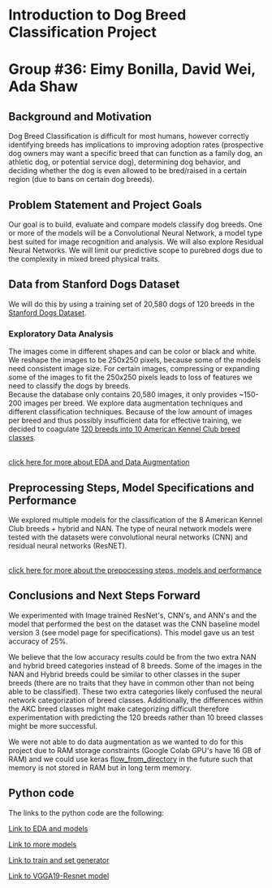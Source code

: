 # Introduction to Dog Breed Classification Project
# Group #36: Eimy Bonilla, David Wei, Ada Shaw 
## Background and Motivation
Dog Breed Classification is difficult for most humans, however correctly identifying breeds has implications to improving adoption rates (prospective dog owners may want a specific breed that can function as a family dog, an athletic dog, or potential service dog), determining dog behavior, and deciding whether the dog is even allowed to be bred/raised in a certain region (due to bans on certain dog breeds). </br>


## Problem Statement and Project Goals
Our goal is to build, evaluate and compare models classify dog breeds. One or more of the models will be a Convolutional Neural Network, a model type best suited for image recognition and analysis. We will also explore Residual Neural Networks. We will limit our predictive scope to purebred dogs due to the complexity in mixed breed physical traits.  

## Data from Stanford Dogs Dataset
We will do this by using a training set of 20,580 dogs of 120 breeds in the [Stanford Dogs Dataset](http://vision.stanford.edu/aditya86/ImageNetDogs/main.html).

### Exploratory Data Analysis
The images come in different shapes and can be color or black and white. We reshape the images to be 250x250 pixels, because some of the models need consistent image size. For certain images, compressing or expanding some of the images to fit the 250x250 pixels leads to loss of features we need to classify the dogs by breeds. <br>
Because the database only contains 20,580 images, it only provides ~150-200 images per breed. We explore data augmentation techniques and different classification techniques. Because of the low amount of images per breed and thus possibly insufficient data for effective training, we decided to coagulate [120 breeds into 10 American Kennel Club breed classes](https://www.akc.org/public-education/resources/general-tips-information/dog-breeds-sorted-groups/). 

<br>[click here for more about EDA and Data Augmentation](EDA.md)

## Preprocessing Steps, Model Specifications and Performance
We explored multiple models for the classification of the 8 American Kennel Club breeds + hybrid and NAN. The type of neural network models were tested with the datasets were convolutional neural networks (CNN) and residual neural networks (ResNET). 

<br>[click here for more about the prepocessing steps, models and performance](model.md)

## Conclusions and Next Steps Forward
We experimented with Image trained ResNet's, CNN's, and ANN's and the model that performed the best on the dataset was the CNN baseline model version 3 (see model page for specifications). This model gave us an test accuracy of 25%. 

We believe that the low accuracy results could be from the two extra NAN and hybrid breed categories instead of 8 breeds. Some of the images in the NAN and Hybrid breeds could be similar to other classes in the super breeds (there are no traits that they have in common other than not being able to be classified). These two extra categories likely confused the neural network categorization of breed classes. Additionally, the differences within the AKC breed classes might make categorizing difficult therefore experimentation with predicting the 120 breeds rather than 10 breed classes might be more successful. 

We were not able to do data augmentation as we wanted to do for this project due to RAM storage constraints (Google Colab GPU's have 16 GB of RAM) and we could use keras [flow_from_directory](https://medium.com/@vijayabhaskar96/tutorial-image-classification-with-keras-flow-from-directory-and-generators-95f75ebe5720) in the future such that memory is not stored in RAM but in long term memory. 



## Python code
The links to the python code are the following:

[Link to EDA and models](https://colab.research.google.com/drive/1i-o0uGAw5J14S-YspWRkP03y8atL0PuB#scrollTo=XqmCsMSPNfAV)

[Link to more models](https://colab.research.google.com/drive/1NhZgQYb2PmsmxmsttIFuMTyc_ZMthEkH)

[Link to train and set generator](https://colab.research.google.com/drive/1hUPKcDNrKw1nx6gtCJLM2x6GH4MF_o67)

[Link to VGGA19-Resnet model](https://colab.research.google.com/drive/1Iw3cbdtykFKzZPXbbpC2pBFXU7NUzzuk)
